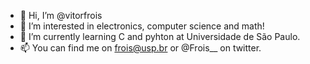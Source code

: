 - 👋 Hi, I’m @vitorfrois
- 👀 I’m interested in electronics, computer science and math!
- 🌱 I’m currently learning C and pyhton at Universidade de São Paulo.
- 📫 You can find me on frois@usp.br or @Frois__ on twitter.


